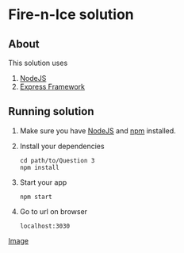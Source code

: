 # Fire-n-Ice solution

> 

## About

This solution uses 
1. [NodeJS](http://feathersjs.com)
2. [Express Framework](http://feathersjs.com)


## Running solution

1. Make sure you have [NodeJS](https://nodejs.org/) and [npm](https://www.npmjs.com/) installed.
2. Install your dependencies

    ```
    cd path/to/Question 3
    npm install
    ```

3. Start your app

    ```
    npm start
    ```

4. Go to url on browser

    ```
    localhost:3030
    ```

[Image](https://bitbucket.org/bmbariah/i-m_bank_test/src/master/Question%203/images/Capture.PNG)
